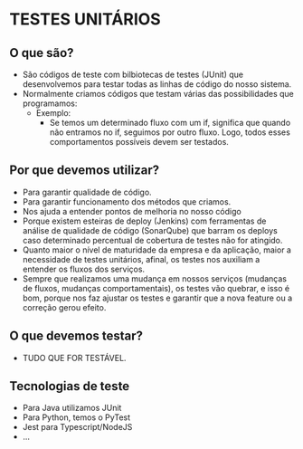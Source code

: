 # TESTES UNITÁRIOS

## O que são?
- São códigos de teste com bilbiotecas de testes (JUnit) que desenvolvemos para testar todas as linhas de código do nosso sistema.
- Normalmente criamos códigos que testam várias das possibilidades que programamos:
  - Exemplo: 
    - Se temos um determinado fluxo com um if, significa que quando não entramos no if, seguimos por outro fluxo. Logo, todos esses comportamentos possíveis devem ser testados.

## Por que devemos utilizar?
- Para garantir qualidade de código.
- Para garantir funcionamento dos métodos que criamos.
- Nos ajuda a entender pontos de melhoria no nosso código
- Porque existem esteiras de deploy (Jenkins) com ferramentas de análise de qualidade de código (SonarQube) que barram os deploys caso determinado percentual de cobertura de testes não for atingido.
- Quanto maior o nível de maturidade da empresa e da aplicação, maior a necessidade de testes unitários, afinal, os testes nos auxiliam a entender os fluxos dos serviços.
- Sempre que realizamos uma mudança em nossos serviços (mudanças de fluxos, mudanças comportamentais), os testes vão quebrar, e isso é bom, porque nos faz ajustar os testes e garantir que a nova feature ou a correção gerou efeito.

## O que devemos testar?
- TUDO QUE FOR TESTÁVEL.

## Tecnologias de teste

- Para Java utilizamos JUnit
- Para Python, temos o PyTest
- Jest para Typescript/NodeJS
- ...